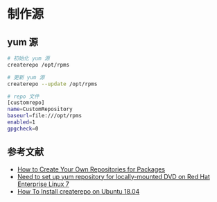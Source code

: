 # 制作源

## yum 源

```sh
# 初始化 yum 源
createrepo /opt/rpms

# 更新 yum 源
createrepo --update /opt/rpms

# repo 文件
[customrepo]
name=CustomRepository
baseurl=file:///opt/rpms
enabled=1
gpgcheck=0
```

## 参考文献

- [How to Create Your Own Repositories for Packages](https://www.percona.com/blog/how-to-create-your-own-repositories-for-packages/#)
- [Need to set up yum repository for locally-mounted DVD on Red Hat Enterprise Linux 7](https://access.redhat.com/solutions/1355683)
- [How To Install createrepo on Ubuntu 18.04](https://installati.one/install-createrepo-ubuntu-18-04/#google_vignette)
